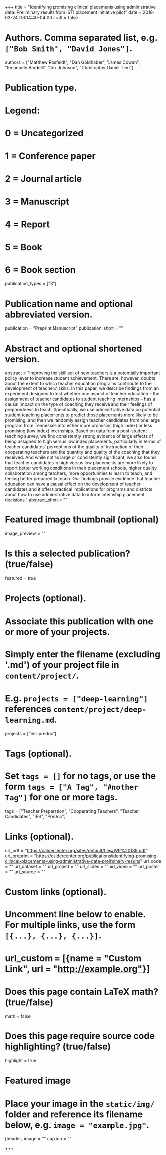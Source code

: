 +++
title = "Identifying promising clinical placements using administrative data: Preliminary results from ISTI placement initiative pilot"
date = 2018-03-24T16:14:40-04:00
draft = false

# Authors. Comma separated list, e.g. `["Bob Smith", "David Jones"]`.
authors = ["Matthew Ronfeldt", "Dan Goldhaber", "James Cowan", "Emanuele Bardelli", "Joy Johnson", "Christopher Daniel Tien"]

# Publication type.
# Legend:
# 0 = Uncategorized
# 1 = Conference paper
# 2 = Journal article
# 3 = Manuscript
# 4 = Report
# 5 = Book
# 6 = Book section
publication_types = ["3"]

# Publication name and optional abbreviated version.
publication = "Preprint Manuscript"
publication_short = ""

# Abstract and optional shortened version.
abstract = "Improving the skill set of new teachers is a potentially important policy lever to increase student achievement. There are, however, doubts about the extent to which teacher education programs contribute to the development of teachers’ skills. In this paper, we describe findings from an experiment designed to test whether one aspect of teacher education – the assignment of teacher candidates to student teaching internships – has a causal impact on the type of coaching they receive and their feelings of preparedness to teach. Specifically, we use administrative data on potential student teaching placements to predict those placements more likely to be promising, and then we randomly assign teacher candidates from one large program from Tennessee into either more promising (high index) or less promising (low index) internships. Based on data from a post-student teaching survey, we find consistently strong evidence of large effects of being assigned to high versus low index placements, particularly in terms of teacher candidates’ perceptions of the quality of instruction of their cooperating teachers and the quantity and quality of the coaching that they received. And while not as large or consistently significant, we also found that teacher candidates in high versus low placements are more likely to report better working conditions in their placement schools, higher quality collaboration among teachers, more opportunities to learn to teach, and feeling better prepared to teach. Our findings provide evidence that teacher education can have a causal effect on the development of teacher candidates and it offers practical implications for programs and districts about how to use administrative data to inform internship placement decisions."
abstract_short = ""

# Featured image thumbnail (optional)
image_preview = ""

# Is this a selected publication? (true/false)
featured = true

# Projects (optional).
#   Associate this publication with one or more of your projects.
#   Simply enter the filename (excluding '.md') of your project file in `content/project/`.
#   E.g. `projects = ["deep-learning"]` references `content/project/deep-learning.md`.
projects = ["ies-predoc"]

# Tags (optional).
#   Set `tags = []` for no tags, or use the form `tags = ["A Tag", "Another Tag"]` for one or more tags.
tags = ["Teacher Preparation", "Cooperating Teachers", "Teacher Candidates", "IES", "PreDoc"]

# Links (optional).
url_pdf = "https://caldercenter.org/sites/default/files/WP%20189.pdf"
url_preprint = "https://caldercenter.org/publications/identifying-promising-clinical-placements-using-administrative-data-preliminary-results"
url_code = ""
url_dataset = ""
url_project = ""
url_slides = ""
url_video = ""
url_poster = ""
url_source = ""

# Custom links (optional).
#   Uncomment line below to enable. For multiple links, use the form `[{...}, {...}, {...}]`.
# url_custom = [{name = "Custom Link", url = "http://example.org"}]

# Does this page contain LaTeX math? (true/false)
math = false

# Does this page require source code highlighting? (true/false)
highlight = true

# Featured image
# Place your image in the `static/img/` folder and reference its filename below, e.g. `image = "example.jpg"`.
[header]
image = ""
caption = ""

+++
